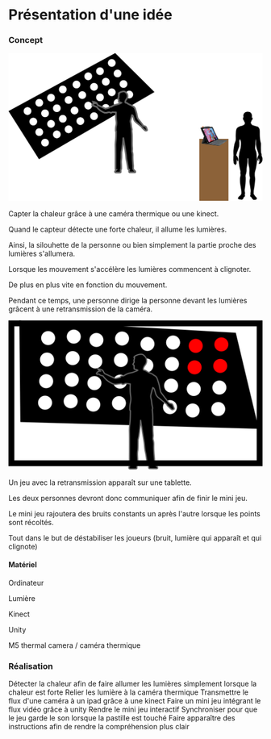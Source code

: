 # Présentation d'une idée

### Concept

![Concept global](media/concept_ensemble.png)

Capter la chaleur grâce à une caméra thermique ou une kinect.

Quand le capteur détecte une forte chaleur, il allume les lumières.

Ainsi, la silouhette de la personne ou bien simplement la partie proche des lumières s'allumera.

Lorsque les mouvement s'accélère les lumières commencent à clignoter.

De plus en plus vite en fonction du mouvement.

Pendant ce temps, une personne dirige la personne devant les lumières grâcent à une retransmission de la caméra.

![Concept jeu](media/concept_jeu.png)

Un jeu avec la retransmission apparaît sur une tablette.

Les deux personnes devront donc communiquer afin de finir le mini jeu.

Le mini jeu rajoutera des bruits constants un après l'autre lorsque les points sont récoltés.

Tout dans le but de déstabiliser les joueurs (bruit, lumière qui apparaît et qui clignote)




#### Matériel
Ordinateur

Lumière

Kinect

Unity

M5 thermal camera / caméra thermique


### Réalisation

Détecter la chaleur afin de faire allumer les lumières simplement lorsque la chaleur est forte
Relier les lumière à la caméra thermique
Transmettre le flux d'une caméra à un ipad grâce à une kinect
Faire un mini jeu intégrant le flux vidéo grâce à unity
Rendre le mini jeu interactif
Synchroniser pour que le jeu garde le son lorsque la pastille est touché
Faire apparaître des instructions afin de rendre la compréhension plus clair






